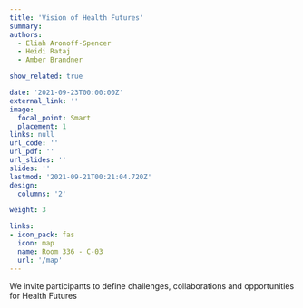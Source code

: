```yaml
---
title: 'Vision of Health Futures'
summary:
authors: 
  - Eliah Aronoff-Spencer
  - Heidi Rataj
  - Amber Brandner

show_related: true

date: '2021-09-23T00:00:00Z'
external_link: ''
image:
  focal_point: Smart
  placement: 1
links: null
url_code: ''
url_pdf: ''
url_slides: ''
slides: ''
lastmod: '2021-09-21T00:21:04.720Z'
design:
  columns: '2'

weight: 3

links:
- icon_pack: fas
  icon: map
  name: Room 336 - C-03
  url: '/map'
---
```

We invite participants to define challenges, collaborations and opportunities for Health Futures